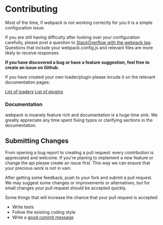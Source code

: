 
# Contributing

Most of the time, if webpack is not working correctly for you it is a simple configuration issue.

If you are still having difficulty after looking over your configuration carefully, please post
a question to [StackOverflow with the webpack tag](http://stackoverflow.com/tags/webpack). Questions
that include your webpack.config.js and relevant files are more likely to receive responses.

**If you have discovered a bug or have a feature suggestion, feel free to create an issue on Github.**

If you have created your own loader/plugin please incude it on the relevant
documentation pages:

[List of loaders](http://webpack.github.io/docs/list-of-loaders.html)
[List of plugins](http://webpack.github.io/docs/list-of-plugins.html)

### Documentation

webpack is insanely feature rich and documentation is a huge time sink. We
greatly appreciate any time spent fixing typos or clarifying sections in the
documentation. 


## Submitting Changes

From opening a bug report to creating a pull request: every contribution is
appreciated and welcome. If you're planing to implement a new feature or change
the api please create an issue first. This way we can ensure that your precious
work is not in vain.

After getting some feedback, push to your fork and submit a pull request. We
may suggest some changes or improvements or alternatives, but for small changes
your pull request should be accepted quickly.

Some things that will increase the chance that your pull request is accepted:

* Write tests
* Follow the existing coding style
* Write a [good commit message](http://tbaggery.com/2008/04/19/a-note-about-git-commit-messages.html)

